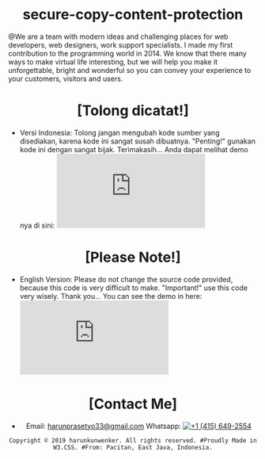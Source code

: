 <div align="center">
  
# secure-copy-content-protection

</div>

@We are a team with modern ideas and challenging places for web developers, web designers, work support specialists. I made my first contribution to the programming world in 2014. We know that there many ways to make virtual life interesting, but we will help you make it unforgettable, bright and wonderful so you can convey your experience to your customers, visitors and users.

<div align="center">
  
# [Tolong dicatat!]

</div>

+ Versi Indonesia: Tolong jangan mengubah kode sumber yang disediakan, karena kode ini sangat susah dibuatnya. "Penting!" gunakan kode ini dengan sangat bijak. Terimakasih...
Anda dapat melihat demo nya di sini: [![DEMO](https://rawcdn.githack.com/harunkunwenker/secure-copy-content-protection/62900cb81795b29a83433e63f94183455e3a3ebb/index.html)](https://rawcdn.githack.com/harunkunwenker/secure-copy-content-protection/62900cb81795b29a83433e63f94183455e3a3ebb/index.html)

<div align="center">
  
# [Please Note!]

</div>

+ English Version: Please do not change the source code provided, because this code is very difficult to make. "Important!" use this code very wisely. Thank you...
You can see the demo in here: [![DEMO](https://rawcdn.githack.com/harunkunwenker/secure-copy-content-protection/62900cb81795b29a83433e63f94183455e3a3ebb/index.html)](https://rawcdn.githack.com/harunkunwenker/secure-copy-content-protection/62900cb81795b29a83433e63f94183455e3a3ebb/index.html)

<div align="center">

# [Contact Me]

+ Email: harunprasetyo33@gmail.com
<i class="fab fa-whatsapp fa-2x" style="color:green"></i>Whatsapp: [![+1 (415) 649-2554](https://wa.me/+14156492554)](https://wa.me/14156492554)
  
`Copyright © 2019 harunkunwenker. All rights reserved. #Proudly Made in W3.CSS. #From: Pacitan, East Java, Indonesia.`

</div>

